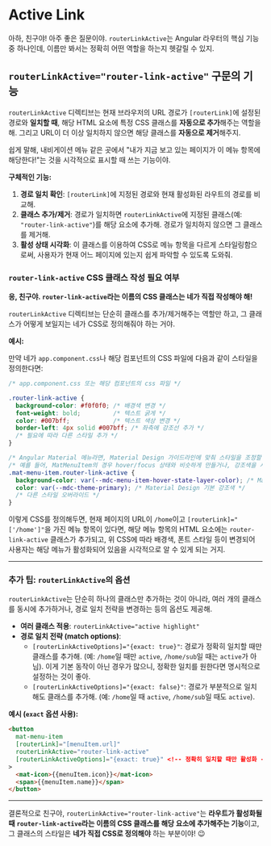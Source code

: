 # Active Link

아하, 친구야! 아주 좋은 질문이야. `routerLinkActive`는 Angular 라우터의 핵심 기능 중 하나인데, 이름만 봐서는 정확히 어떤 역할을 하는지 헷갈릴 수 있지.

## `routerLinkActive="router-link-active"` 구문의 기능

`routerLinkActive` 디렉티브는 현재 브라우저의 URL 경로가 `[routerLink]`에 설정된 경로와 **일치할 때**, 해당 HTML 요소에 특정 CSS 클래스를 **자동으로 추가**해주는 역할을 해. 그리고 URL이 더 이상 일치하지 않으면 해당 클래스를 **자동으로 제거**해주지.

쉽게 말해, 내비게이션 메뉴 같은 곳에서 "내가 지금 보고 있는 페이지가 이 메뉴 항목에 해당한다!"는 것을 시각적으로 표시할 때 쓰는 기능이야.

**구체적인 기능:**

1. **경로 일치 확인**: `[routerLink]`에 지정된 경로와 현재 활성화된 라우트의 경로를 비교해.
2. **클래스 추가/제거**: 경로가 일치하면 `routerLinkActive`에 지정된 클래스(예: `"router-link-active"`)를 해당 요소에 추가해. 경로가 일치하지 않으면 그 클래스를 제거해.
3. **활성 상태 시각화**: 이 클래스를 이용하여 CSS로 메뉴 항목을 다르게 스타일링함으로써, 사용자가 현재 어느 페이지에 있는지 쉽게 파악할 수 있도록 도와줘.

### `router-link-active` CSS 클래스 작성 필요 여부

**응, 친구야. `router-link-active`라는 이름의 CSS 클래스는 네가 직접 작성해야 해!**

`routerLinkActive` 디렉티브는 단순히 클래스를 추가/제거해주는 역할만 하고, 그 클래스가 어떻게 보일지는 네가 CSS로 정의해줘야 하는 거야.

**예시:**

만약 네가 `app.component.css`나 해당 컴포넌트의 CSS 파일에 다음과 같이 스타일을 정의한다면:

```css
/* app.component.css 또는 해당 컴포넌트의 css 파일 */

.router-link-active {
  background-color: #f0f0f0; /* 배경색 변경 */
  font-weight: bold;         /* 텍스트 굵게 */
  color: #007bff;            /* 텍스트 색상 변경 */
  border-left: 4px solid #007bff; /* 좌측에 강조선 추가 */
  /* 필요에 따라 다른 스타일 추가 */
}

/* Angular Material 메뉴라면, Material Design 가이드라인에 맞춰 스타일을 조정할 수 있어. */
/* 예를 들어, MatMenuItem의 경우 hover/focus 상태와 비슷하게 만들거나, 강조색을 사용할 수 있지. */
.mat-menu-item.router-link-active {
  background-color: var(--mdc-menu-item-hover-state-layer-color); /* Material Design 호버 색상 */
  color: var(--mdc-theme-primary); /* Material Design 기본 강조색 */
  /* 다른 스타일 오버라이드 */
}
```

이렇게 CSS를 정의해두면, 현재 페이지의 URL이 `/home`이고 `[routerLink]="['/home']"`을 가진 메뉴 항목이 있다면, 해당 메뉴 항목의 HTML 요소에는 `router-link-active` 클래스가 추가되고, 위 CSS에 따라 배경색, 폰트 스타일 등이 변경되어 사용자는 해당 메뉴가 활성화되어 있음을 시각적으로 알 수 있게 되는 거지.

---

### 추가 팁: `routerLinkActive`의 옵션

`routerLinkActive`는 단순히 하나의 클래스만 추가하는 것이 아니라, 여러 개의 클래스를 동시에 추가하거나, 경로 일치 전략을 변경하는 등의 옵션도 제공해.

* **여러 클래스 적용**: `routerLinkActive="active highlight"`
* **경로 일치 전략 (match options)**:
  * `[routerLinkActiveOptions]="{exact: true}"`: 경로가 정확히 일치할 때만 클래스를 추가해. (예: `/home`일 때만 `active`, `/home/sub`일 때는 `active`가 아님). 이게 기본 동작이 아닌 경우가 많으니, 정확한 일치를 원한다면 명시적으로 설정하는 것이 좋아.
  * `[routerLinkActiveOptions]="{exact: false}"`: 경로가 부분적으로 일치해도 클래스를 추가해. (예: `/home`일 때 `active`, `/home/sub`일 때도 `active`).

**예시 (`exact` 옵션 사용):**

```html
<button
  mat-menu-item
  [routerLink]="[menuItem.url]"
  routerLinkActive="router-link-active"
  [routerLinkActiveOptions]="{exact: true}" <!-- 정확히 일치할 때만 활성화 -->
>
  <mat-icon>{{menuItem.icon}}</mat-icon>
  <span>{{menuItem.name}}</span>
</button>
```

---

결론적으로 친구야, `routerLinkActive="router-link-active"`는 **라우트가 활성화될 때 `router-link-active`라는 이름의 CSS 클래스를 해당 요소에 추가해주는 기능**이고, 그 클래스의 스타일은 **네가 직접 CSS로 정의해야** 하는 부분이야! 😉
